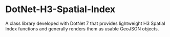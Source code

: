 # DotNet-H3-Spatial-Index
A class library developed with DotNet 7 that provides lightweight H3 Spatial Index functions and generally renders them as usable GeoJSON objects.
